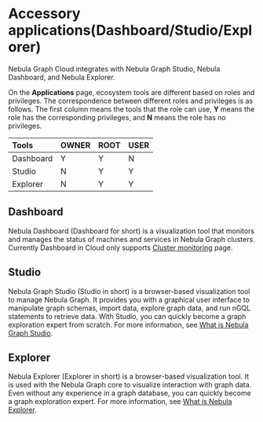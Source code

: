 # Accessory applications(Dashboard/Studio/Explorer)

Nebula Graph Cloud integrates with Nebula Graph Studio, Nebula Dashboard, and Nebula Explorer.

On the **Applications** page, ecosystem tools are different based on roles and privileges. The correspondence between different roles and privileges is as follows. The first column means the tools that the role can use, **Y** means the role has the corresponding privileges, and **N** means the role has no privileges.

|Tools|OWNER|ROOT|USER|
|:---|:---|:---|:---|
|Dashboard|Y|Y|N|
|Studio|N|Y|Y|
|Explorer|N|Y|Y|

## Dashboard

Nebula Dashboard (Dashboard for short) is a visualization tool that monitors and manages the status of machines and services in Nebula Graph clusters. Currently Dashboard in Cloud only supports [Cluster monitoring](../../nebula-dashboard-ent/4.cluster-operator/2.monitor.md) page.

## Studio

Nebula Graph Studio (Studio in short) is a browser-based visualization tool to manage Nebula Graph. It provides you with a graphical user interface to manipulate graph schemas, import data, explore graph data, and run nGQL statements to retrieve data. With Studio, you can quickly become a graph exploration expert from scratch. For more information, see [What is Nebula Graph Studio](../../nebula-studio/about-studio/st-ug-what-is-graph-studio.md).

## Explorer

Nebula Explorer (Explorer in short) is a browser-based visualization tool. It is used with the Nebula Graph core to visualize interaction with graph data. Even without any experience in a graph database, you can quickly become a graph exploration expert. For more information, see [What is Nebula Explorer](../../nebula-explorer/about-explorer/ex-ug-what-is-explorer.md).

